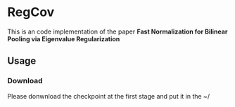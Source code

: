# RegCov
This is an code implementation of the paper **Fast Normalization for Bilinear Pooling via Eigenvalue Regularization**

## Usage

### Download
Please donwnload the checkpoint at the first stage and put it in the ~/
